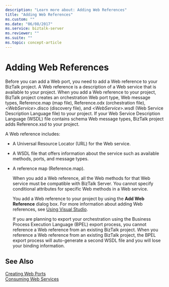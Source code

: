 ```yaml
---
description: "Learn more about: Adding Web References"
title: "Adding Web References"
ms.custom: ""
ms.date: "06/08/2017"
ms.service: biztalk-server
ms.reviewer: ""
ms.suite: ""
ms.topic: concept-article
---
```

# Adding Web References
Before you can add a Web port, you need to add a Web reference to your BizTalk project. A Web reference is a description of a Web service that is available to your project. When you add a Web reference to your project, BizTalk project creates an orchestration Web port type, Web message types, Reference.map (map file), Reference.odx (orchestration file), \<*WebService*\>.disco (discovery file), and \<*WebService*\>.wsdl (Web Service Description Language file) to your project. If your Web Service Description Language (WSDL) file contains schema Web message types, BizTalk project adds Reference.xsd to your project.  
  
 A Web reference includes:  
  
- A Universal Resource Locator (URL) for the Web service.  
  
- A WSDL file that offers information about the service such as available methods, ports, and message types.  
  
- A reference map (Reference.map).  
  
  When you add a Web reference, all the Web methods for that Web service must be compatible with BizTalk Server. You cannot specify conditional attributes for specific Web methods in a Web service.  
  
  You add a Web reference to your project by using the **Add Web Reference** dialog box. For more information about adding Web references, see [Using Visual Studio](../core/using-visual-studio.md).  
  
  If you are planning to export your orchestration using the Business Process Execution Language (BPEL) export process, you cannot reference a Web reference from an existing BizTalk project. When you reference a Web reference from an existing BizTalk project, the BPEL export process will auto-generate a second WSDL file and you will lose your binding information.  
  
## See Also  
 [Creating Web Ports](../core/creating-web-ports.md)   
 [Consuming Web Services](../core/consuming-web-services.md)
